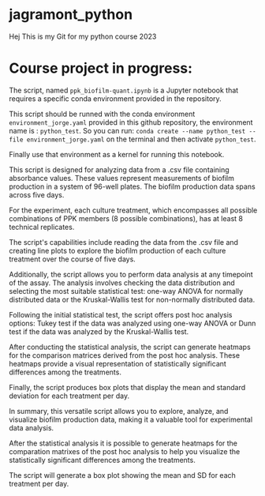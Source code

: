# jagramont_python

Hej
This is my Git for my python course 2023 

# Course project in progress:

The script, named `ppk_biofilm-quant.ipynb` is a Jupyter notebook that requires a specific conda environment provided in the repository.

This script should be runned with the conda environment `environment_jorge.yaml` provided in this github repository, the environment name is : `python_test`.
So you can run: `conda create --name python_test --file environment_jorge.yaml` on the terminal and then activate `python_test`.

Finally use that environment as a kernel for running this notebook.


This script is designed for analyzing data from a .csv file containing absorbance values. These values represent measurements of biofilm production in a system of 96-well plates. The biofilm production data spans across five days.

For the experiment, each culture treatment, which encompasses all possible combinations of PPK members (8 possible combinations), has at least 8 technical replicates.

The script's capabilities include reading the data from the .csv file and creating line plots to explore the biofilm production of each culture treatment over the course of five days.

Additionally, the script allows you to perform data analysis at any timepoint of the assay. The analysis involves checking the data distribution and selecting the most suitable statistical test: one-way ANOVA for normally distributed data or the Kruskal-Wallis test for non-normally distributed data.

Following the initial statistical test, the script offers post hoc analysis options: Tukey test if the data was analyzed using one-way ANOVA or Dunn test if the data was analyzed by the Kruskal-Wallis test.

After conducting the statistical analysis, the script can generate heatmaps for the comparison matrices derived from the post hoc analysis. These heatmaps provide a visual representation of statistically significant differences among the treatments.

Finally, the script produces box plots that display the mean and standard deviation for each treatment per day.

In summary, this versatile script allows you to explore, analyze, and visualize biofilm production data, making it a valuable tool for experimental data analysis.

After the statistical analysis it is possible to generate heatmaps for the comparation matrixes of the post hoc analysis to help you visualize the statistically significant differences among the treatments.

The script will generate a box plot showing the mean and SD for each treatment per day. 